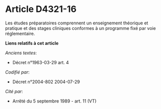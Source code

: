 # Article D4321-16

Les études préparatoires comprennent un enseignement théorique et pratique et des stages cliniques conformes à un programme
fixé par voie réglementaire.

**Liens relatifs à cet article**

_Anciens textes_:

  - Décret n°1963-03-29 art. 4

_Codifié par_:

  - Décret n°2004-802 2004-07-29

_Cité par_:

  - Arrêté du 5 septembre 1989 - art. 11 (VT)

